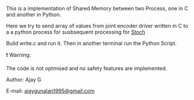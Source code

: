 This is a implementation of Shared Memory between two Process, one in C and another in Python.

Here we try to send array of values from joint encoder driver written in C to a a python process for susbsequent processing for [Stoch](https://ajaygunalan.github.io/projects/past/stoch.html)

Build write.c and run it.
Then in another terminal run the Python Script.

:exclamation: Warning:
  
The code is not optmised and no safety features are implemented.

Author: Ajay G

E-mail: ajaygunalan1995@gmail.com

